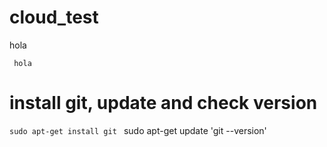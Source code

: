 # cloud_test
hola

<code> hola                       </code>

# install git, update and check version

<code>sudo apt-get install git </code>
sudo apt-get update
'git --version'
